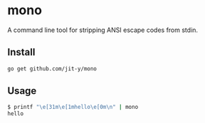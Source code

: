 # mono

A command line tool for stripping ANSI escape codes from stdin.

## Install

```sh
go get github.com/jit-y/mono
```

## Usage

```sh
$ printf "\e[31m\e[1mhello\e[0m\n" | mono
hello
```

